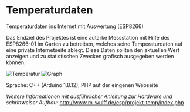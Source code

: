 # Temperaturdaten
Temperaturdaten ins Internet mit Auswertung (ESP8266)

Das Endziel des Projektes ist eine autarke Messstation mit Hilfe des ESP8266-01 im Garten zu betreiben, welches seine Temperaturdaten auf eine private Internetseite ablegt. Diese Daten sollten den aktuellen Wert anzeigen und zu statistischen Zwecken grafisch ausgegeben werden können.

![Temperatur](http://www.m-wulff.de/esp/projekt-temp/rund.jpg) ![Graph](http://www.m-wulff.de/esp/projekt-temp/temp-graph.jpg)

Sprache: C++ (Arduino 1.8.12), PHP auf der eingenen Webseite

*Weitere Informationen mit ausführlicher Anleitung zur Hardware und schrittweiser Aufbau:* http://www.m-wulff.de/esp/projekt-temp/index.php
